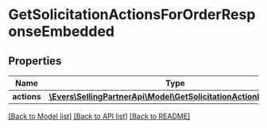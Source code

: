 # GetSolicitationActionsForOrderResponseEmbedded

## Properties
Name | Type | Description | Notes
------------ | ------------- | ------------- | -------------
**actions** | [**\Evers\SellingPartnerApi\Model\GetSolicitationActionResponse[]**](GetSolicitationActionResponse.md) |  | 

[[Back to Model list]](../README.md#documentation-for-models) [[Back to API list]](../README.md#documentation-for-api-endpoints) [[Back to README]](../README.md)


